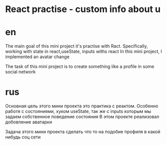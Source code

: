 # React practise - custom info about u

# en

The main goal of this mini project it's practise with Ract. 
Specifically, working with state in react,useState, inputs withs react
In this mini project, I implemented an avatar change

The task of this mini project is to create something like a profile in some social network

# rus

Основная цель этого мини проекта это практика с реактом.
Особенно работя с состояниями, хуком useState, так же с inputs которым мы задаем собственное поведение состояния
В этом проекте реализовал добовление аватарки

Задача этого мини проекта сделать что то на подобие профиля в какой нибудь соц сети
